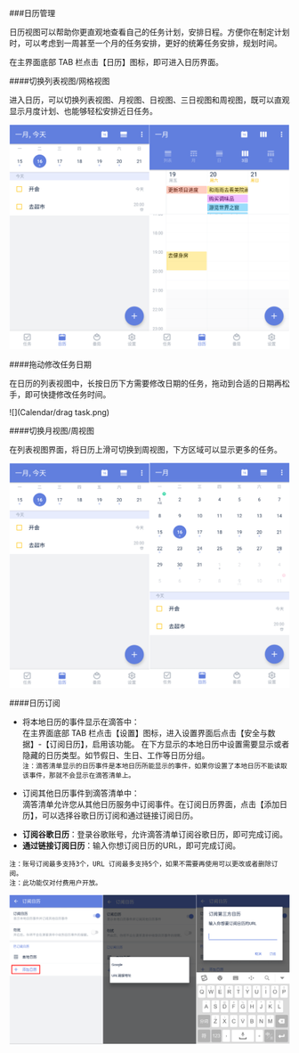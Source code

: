###日历管理

日历视图可以帮助你更直观地查看自己的任务计划，安排日程。方便你在制定计划时，可以考虑到一周甚至一个月的任务安排，更好的统筹任务安排，规划时间。

在主界面底部 TAB 栏点击【日历】图标，即可进入日历界面。

####切换列表视图/网格视图

进入日历，可以切换列表视图、月视图、日视图、三日视图和周视图，既可以直观显示月度计划、也能够轻松安排近日任务。

![](Calendar/calendar.png)

####拖动修改任务日期

在日历的列表视图中，长按日历下方需要修改日期的任务，拖动到合适的日期再松手，即可快捷修改任务时间。

![](Calendar/drag task.png)

####切换月视图/周视图

在列表视图界面，将日历上滑可切换到周视图，下方区域可以显示更多的任务。

![](Calendar/slide.png)

####日历订阅

* 将本地日历的事件显示在滴答中：  
在主界面底部 TAB 栏点击【设置】图标，进入设置界面后点击【安全与数据】-【订阅日历】，启用该功能。
在下方显示的本地日历中设置需要显示或者隐藏的日历类型。如节假日、生日、工作等日历分组。  
`注：滴答清单显示的日历事件是本地日历所能显示的事件，如果你设置了本地日历不能读取该事件，那就不会显示在滴答清单上。`

* 订阅其他日历事件到滴答清单中：  
滴答清单允许您从其他日历服务中订阅事件。在订阅日历界面，点击【添加日历】，可以选择谷歌日历订阅和通过链接订阅日历。
 - **订阅谷歌日历**：登录谷歌账号，允许滴答清单订阅谷歌日历，即可完成订阅。
 - **通过链接订阅日历**：输入你想订阅日历的URL，即可完成订阅。



`注：账号订阅最多支持3个，URL 订阅最多支持5个，如果不需要再使用可以更改或者删除订阅。`  
`注：此功能仅对付费用户开放。`

![](Calendar/subscribe.png)

